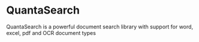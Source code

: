 # QuantaSearch
QuantaSearch is a powerful document search library with support for word, excel, pdf and OCR document types
